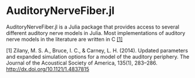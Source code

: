 # AuditoryNerveFiber.jl

AuditoryNerveFiber.jl is a Julia package that provides access to several different auditory nerve models in Julia. 
Most implementations of auditory nerve models in the literature are written in C [[1]](#1)

<a id="1">[1]</a> Zilany, M. S. A., Bruce, I. C., & Carney, L. H. (2014). Updated parameters and
expanded simulation options for a model of the auditory periphery. The Journal
of the Acoustical Society of America, 135(1), 283–286.
http://dx.doi.org/10.1121/1.4837815
